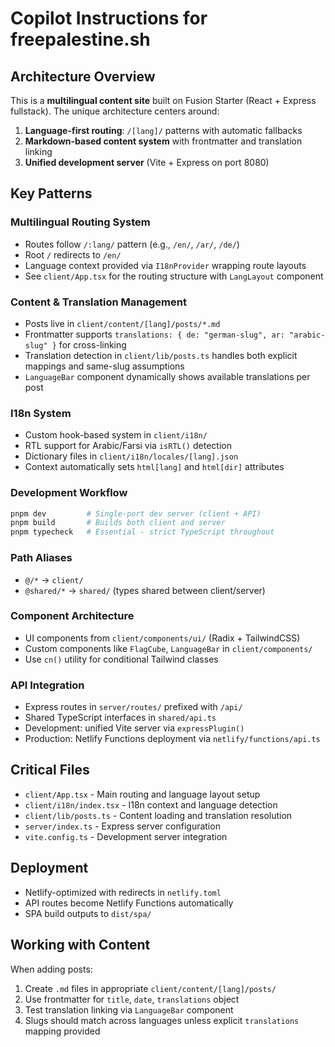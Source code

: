 # Copilot Instructions for freepalestine.sh

## Architecture Overview

This is a **multilingual content site** built on Fusion Starter (React + Express fullstack). The unique architecture centers around:

1. **Language-first routing**: `/[lang]/` patterns with automatic fallbacks
2. **Markdown-based content system** with frontmatter and translation linking
3. **Unified development server** (Vite + Express on port 8080)

## Key Patterns

### Multilingual Routing System
- Routes follow `/:lang/` pattern (e.g., `/en/`, `/ar/`, `/de/`)
- Root `/` redirects to `/en/`
- Language context provided via `I18nProvider` wrapping route layouts
- See `client/App.tsx` for the routing structure with `LangLayout` component

### Content & Translation Management
- Posts live in `client/content/[lang]/posts/*.md`
- Frontmatter supports `translations: { de: "german-slug", ar: "arabic-slug" }` for cross-linking
- Translation detection in `client/lib/posts.ts` handles both explicit mappings and same-slug assumptions
- `LanguageBar` component dynamically shows available translations per post

### I18n System
- Custom hook-based system in `client/i18n/`
- RTL support for Arabic/Farsi via `isRTL()` detection
- Dictionary files in `client/i18n/locales/[lang].json`
- Context automatically sets `html[lang]` and `html[dir]` attributes

### Development Workflow
```bash
pnpm dev         # Single-port dev server (client + API)
pnpm build       # Builds both client and server
pnpm typecheck   # Essential - strict TypeScript throughout
```

### Path Aliases
- `@/*` → `client/`
- `@shared/*` → `shared/` (types shared between client/server)

### Component Architecture
- UI components from `client/components/ui/` (Radix + TailwindCSS)
- Custom components like `FlagCube`, `LanguageBar` in `client/components/`
- Use `cn()` utility for conditional Tailwind classes

### API Integration
- Express routes in `server/routes/` prefixed with `/api/`
- Shared TypeScript interfaces in `shared/api.ts`
- Development: unified Vite server via `expressPlugin()`
- Production: Netlify Functions deployment via `netlify/functions/api.ts`

## Critical Files
- `client/App.tsx` - Main routing and language layout setup
- `client/i18n/index.tsx` - I18n context and language detection
- `client/lib/posts.ts` - Content loading and translation resolution
- `server/index.ts` - Express server configuration
- `vite.config.ts` - Development server integration

## Deployment
- Netlify-optimized with redirects in `netlify.toml`
- API routes become Netlify Functions automatically
- SPA build outputs to `dist/spa/`

## Working with Content
When adding posts:
1. Create `.md` files in appropriate `client/content/[lang]/posts/`
2. Use frontmatter for `title`, `date`, `translations` object
3. Test translation linking via `LanguageBar` component
4. Slugs should match across languages unless explicit `translations` mapping provided